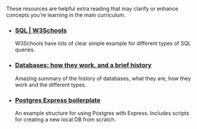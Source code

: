 These resources are helpful extra reading that may clarify or enhance concepts you're learning in the main curriculum.

- ### [SQL | W3Schools](https://www.w3schools.com/sql/default.asp)
  W3Schools have lots of clear simple example for different types of SQL queries.
- ### [Databases: how they work, and a brief history](https://seldo.com/posts/databases_how_they_work_and_a_brief_history)
  Amazing summary of the history of databases, what they are, how they work and the different types.
- ### [Postgres Express boilerplate](https://github.com/oliverjam/express-postgres-example)
  An example structure for using Postgres with Express. Includes scripts for creating a new local DB from scratch.
